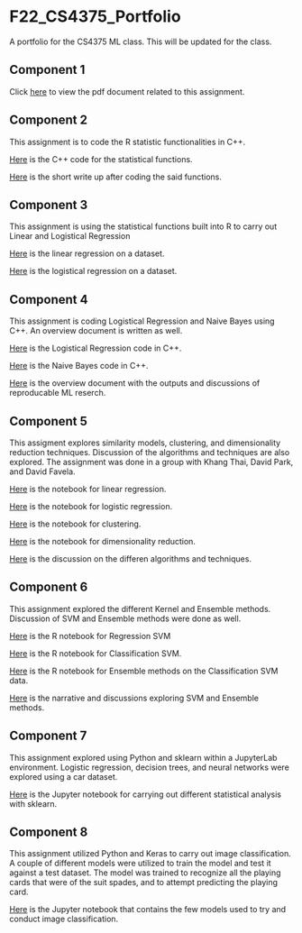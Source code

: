 # F22_CS4375_Portfolio
A portfolio for the CS4375 ML class. This will be updated for the class.

## Component 1
Click [here](https://github.com/JHoGit1/UTD_CS_Portfolio/blob/main/CS4375_Portfolio/Component%201/C1_Jonathan_Ho_Overview_of_ML.pdf) to view the pdf document related to this assignment.

## Component 2
This assignment is to code the R statistic functionalities in C++.

[Here](https://github.com/JHoGit1/UTD_CS_Portfolio/blob/main/CS4375_Portfolio/Component%202/C2_Jonathan_Ho_stat_functs.cpp) is the C++ code for the statistical functions.

[Here](https://github.com/JHoGit1/UTD_CS_Portfolio/blob/main/CS4375_Portfolio/Component%202/C2_Jonathan_Ho_Report.pdf) is the short write up after coding the said functions.

## Component 3
This assignment is using the statistical functions built into R to carry out Linear and Logistical Regression

[Here](https://github.com/JHoGit1/UTD_CS_Portfolio/blob/main/CS4375_Portfolio/Component%203/C3_Regression.pdf) is the linear regression on a dataset.

[Here](https://github.com/JHoGit1/UTD_CS_Portfolio/blob/main/CS4375_Portfolio/Component%203/C3_Classification.pdf) is the logistical regression on a dataset.

## Component 4
This assignment is coding Logistical Regression and Naive Bayes using C++. An overview document is written as well.

[Here](https://github.com/JHoGit1/UTD_CS_Portfolio/blob/main/CS4375_Portfolio/Component%204/C4_Jonathan_Ho_LogReg.cpp) is the Logistical Regression code in C++.

[Here](https://github.com/JHoGit1/UTD_CS_Portfolio/blob/main/CS4375_Portfolio/Component%204/C4_Jonathan_Ho_NaiveBayes.cpp) is the Naive Bayes code in C++.

[Here](https://github.com/JHoGit1/UTD_CS_Portfolio/blob/main/CS4375_Portfolio/Component%204/C4_Jonathan_Ho_Overview.pdf) is the overview document with the outputs and discussions of reproducable ML reserch.

## Component 5
This assigment explores similarity models, clustering, and dimensionality reduction techniques. Discussion of the algorithms and techniques are also explored. The assignment was done in a group with Khang Thai, David Park, and David Favela.

[Here](https://github.com/JHoGit1/UTD_CS_Portfolio/blob/main/CS4375_Portfolio/Component%205/C5_Linear_Regression.pdf) is the notebook for linear regression.

[Here](https://github.com/JHoGit1/UTD_CS_Portfolio/blob/main/CS4375_Portfolio/Component%205/C5_Logistic_Regression.pdf) is the notebook for logistic regression.

[Here](https://github.com/JHoGit1/UTD_CS_Portfolio/blob/main/CS4375_Portfolio/Component%205/C5_Clustering.pdf) is the notebook for clustering.

[Here](https://github.com/JHoGit1/UTD_CS_Portfolio/blob/main/CS4375_Portfolio/Component%205/C5_Dimensionality_Reduction.pdf) is the notebook for dimensionality reduction.

[Here](https://github.com/JHoGit1/UTD_CS_Portfolio/blob/main/CS4375_Portfolio/Component%205/C5_Narrative.pdf) is the discussion on the differen algorithms and techniques.

## Component 6
This assignment explored the different Kernel and Ensemble methods. Discussion of SVM and Ensemble methods were done as well.

[Here](https://github.com/JHoGit1/UTD_CS_Portfolio/blob/main/CS4375_Portfolio/Component%206/C6_Regression_SVM.pdf) is the R notebook for Regression SVM

[Here](https://github.com/JHoGit1/UTD_CS_Portfolio/blob/main/CS4375_Portfolio/Component%206/C6_Classification_SVM.pdf) is the R notebook for Classification SVM.

[Here](https://github.com/JHoGit1/UTD_CS_Portfolio/blob/main/CS4375_Portfolio/Component%206/C6_Ensemble.pdf) is the R notebook for Ensemble methods on the Classification SVM data.

[Here](https://github.com/JHoGit1/UTD_CS_Portfolio/blob/main/CS4375_Portfolio/Component%206/C6_Jonathan_Ho_SVM_ES.pdf) is the narrative and discussions exploring SVM and Ensemble methods.

## Component 7
This assignment explored using Python and sklearn within a JupyterLab environment. Logistic regression, decision trees, and neural networks were explored using a car dataset.

[Here](https://github.com/JHoGit1/UTD_CS_Portfolio/blob/main/CS4375_Portfolio/Component%207/C7_ML_with_sklearn.pdf) is the Jupyter notebook for carrying out different statistical analysis with sklearn.

## Component 8
This assignment utilized Python and Keras to carry out image classification. A couple of different models were utilized to train the model and test it against a test dataset. The model was trained to recognize all the playing cards that were of the suit spades, and to attempt predicting the playing card.

[Here](https://github.com/JHoGit1/UTD_CS_Portfolio/blob/main/CS4375_Portfolio/Component%208/C8_Keras_Image_Classification.pdf) is the Jupyter notebook that contains the few models used to try and conduct image classification.